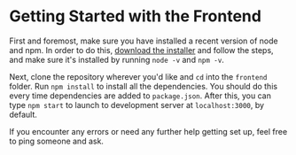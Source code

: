 # Getting Started with the Frontend

First and foremost, make sure you have installed a recent version of node and npm. In order to do this, [download the installer](https://nodejs.org/en/) and follow the steps, and make sure it's installed by running `node -v` and `npm -v`. 

Next, clone the repository wherever you'd like and `cd` into the `frontend` folder. Run `npm install` to install all the dependencies. You should do this every time dependencies are added to `package.json`. After this, you can type `npm start` to launch to development server at `localhost:3000`, by default.

If you encounter any errors or need any further help getting set up, feel free to ping someone and ask.
